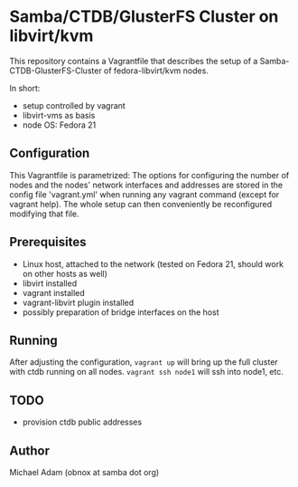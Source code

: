 # Samba/CTDB/GlusterFS Cluster on libvirt/kvm

This repository contains a Vagrantfile that describes the
setup of a Samba-CTDB-GlusterFS-Cluster of fedora-libvirt/kvm
nodes.

In short:

* setup controlled by vagrant
* libvirt-vms as basis
* node OS: Fedora 21

## Configuration

This Vagrantfile is parametrized: The options for configuring
the number of nodes and the nodes' network interfaces and addresses
are stored in the config file 'vagrant.yml' when running any
vagrant command (except for vagrant help). The whole setup can
then conveniently be reconfigured modifying that file.

## Prerequisites

* Linux host, attached to the network (tested on Fedora 21, should work on other hosts as well)
* libvirt installed
* vagrant installed
* vagrant-libvirt plugin installed
* possibly preparation of bridge interfaces on the host

## Running

After adjusting the configuration, `vagrant up` will bring up the full
cluster with ctdb running on all nodes. `vagrant ssh node1` will ssh
into node1, etc.

## TODO

- provision ctdb public addresses

## Author

Michael Adam (obnox at samba dot org)
